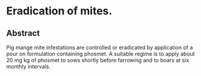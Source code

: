 # Eradication of mites.

## Abstract
Pig mange mite infestations are controlled or eradicated by application of a pour on formulation containing phosmet. A suitable regime is to apply about 20 mg kg of phosmet to sows shortly before farrowing and to boars at six monthly intervals.